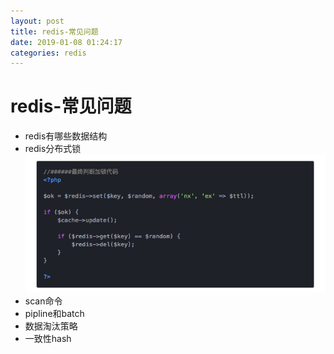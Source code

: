 ```yaml
--- 
layout: post 
title: redis-常见问题 
date: 2019-01-08 01:24:17 
categories: redis 
---
```

# redis-常见问题
- redis有哪些数据结构
- redis分布式锁
![](/images/20181121232435353_469867672.png)
- scan命令
- pipline和batch
- 数据淘汰策略
- 一致性hash
